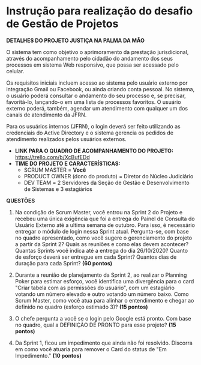 # Instrução para realização do desafio de Gestão de Projetos

**DETALHES DO PROJETO JUSTIÇA NA PALMA DA MÃO**

O sistema tem como objetivo o aprimoramento da prestação jurisdicional, através do acompanhamento pelo cidadão do andamento dos seus processos em sistema Web responsivo, que possa ser acessado pelo celular. 

Os requisitos iniciais incluem acesso ao sistema pelo usuário externo por integração Gmail ou Facebook, ou ainda criando conta pessoal. No sistema, o usuário poderá consultar o andamento do seu processo e, se precisar, favoritá-lo, lançando-o em uma lista de processos favoritos. O usuário externo poderá, também, agendar um atendimento com qualquer um dos canais de atendimento da JFRN.

Para os usuários internos (JFRN), o login deverá ser feito utilizando as credenciais do Active Directory e o sistema gerencia os pedidos de atendimento realizados pelos usuários externos.

- **LINK PARA O QUADRO DE ACOMPANHAMENTO DO PROJETO:** https://trello.com/b/XcBufEDd
- **TIME DO PROJETO E CARACTERÍSTICAS:**
  - SCRUM MASTER = **Você**
  - PRODUCT OWNER (dono do produto) = Diretor do Núcleo Judiciário
  - DEV TEAM = 2 Servidores da Seção de Gestão e Desenvolvimento de Sistemas e 3 estagiários

**QUESTÕES**

1. Na condição de Scrum Master, você entrou na Sprint 2 do Projeto e recebeu uma única exigência que foi a entrega do Painel de Consulta do Usuário Externo  até a ultima semana de outubro. Para isso, é necessário entregar o módulo de login nessa Sprint atual. Pergunta-se, com base no quadro apresentado, como você sugere o gerenciamento do projeto a partir da Sprint 2? Quais as reuniões e como elas devem acontecer? Quantas Sprints você indica até a entrega do dia 26/10/2020? Quanto de esforço deverá ser entregue em cada Sprint? Quantos dias de duração para cada Sprint? **(60 pontos)**

2. Durante a reunião de planejamento da Sprint 2, ao realizar o Planning Poker para estimar esforço, você identifica uma divergência para o card "Criar tabela com as permissões do usuário", com um estagiário votando um número elevado e outro votando um número baixo. Como Scrum Master, como você atua para alinhar o entendimento e chegar ao definido no quadro (esforço estimado 3)? **(15 pontos)**

3. O chefe pergunta a você se o login pelo Google está pronto. Com base no quadro, qual a DEFINIÇÃO DE PRONTO para esse projeto? **(15 pontos)**

4. Da Sprint 1, ficou um impedimento que ainda não foi resolvido. Discorra em como você atuaria para remover o Card do status de "Em Impedimento." **(10 pontos)**
